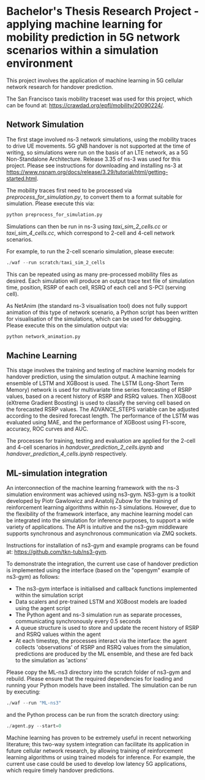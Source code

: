 ﻿# Bachelor's Thesis Research Project - applying machine learning for mobility prediction in 5G network scenarios within a simulation environment


This project involves the application of machine learning in 5G cellular network research for handover prediction.

The San Francisco taxis mobility traceset was used for this project, which can be found at: https://crawdad.org/epfl/mobility/20090224/.

## Network Simulation

The first stage involved ns-3 network simulations, using the mobility traces to drive UE movements. 5G gNB handover is not supported at the time of writing, so simulations were run on the basis of an LTE network, as a 5G Non-Standalone Architecture. Release 3.35 of ns-3 was used for this project. Please see instructions for downloading and installing ns-3 at https://www.nsnam.org/docs/release/3.29/tutorial/html/getting-started.html.

The mobility traces first need to be processed via _preprocess_for_simulation.py_, to convert them to a format suitable for simulation. Please execute this via:

```Python
python preprocess_for_simulation.py
```

Simulations can then be run in ns-3 using _taxi_sim_2_cells.cc_ or _taxi_sim_4_cells.cc_, which correspond to 2-cell and 4-cell network scenarios.

For example, to run the 2-cell scenario simulation, please execute:

```Python
./waf --run scratch/taxi_sim_2_cells
```

This can be repeated using as many pre-processed mobility files as desired. Each simulation will produce an output trace text file of simulation time, position, RSRP of each cell, RSRQ of each cell and S-PCI (serving cell).

As NetAnim (the standard ns-3 visualisation tool) does not fully support animation of this type of network scenario, a Python script has been written for visualisation of the simulations, which can be used for debugging. Please execute this on the simulation output via:

```Python
python network_animation.py
```
## Machine Learning

This stage involves the training and testing of machine learning models for handover prediction, using the simulation output. A machine learning ensemble of LSTM and XGBoost is used. The LSTM (Long-Short Term Memory) network is used for multivariate time series forecasting of RSRP values, based on a recent history of RSRP and RSRQ values. Then XGBoost (eXtreme Gradient Boosting) is used to classify the serving cell based on the forecasted RSRP values. The ADVANCE_STEPS variable can be adjusted according to the desired forecast length. The performance of the LSTM was evaluated using MAE, and the performance of XGBoost using F1-score, accuracy, ROC curves and AUC.

The processes for training, testing and evaluation are applied for the 2-cell and 4-cell scenarios in _handover_prediction_2_cells.ipynb_ and _handover_prediction_4_cells.ipynb_ respectively.

## ML-simulation integration

An interconnection of the machine learning framework with the ns-3 simulation environment was achieved using ns3-gym. NS3-gym is a toolkit developed by Piotr Gawlowicz and Anatolij Zubow for the training of reinforcement learning algorithms within ns-3 simulations. However, due to the flexibility of the framework interface, any machine learning model can be integrated into the simulation for inference purposes, to support a wide variety of applications. The API is intuitive and the ns3-gym middleware supports synchronous and asynchronous communication via ZMQ sockets.

Instructions for installation of ns3-gym and example programs can be found at: https://github.com/tkn-tub/ns3-gym.

To demonstrate the integration, the current use case of handover prediction is implemented using the interface (based on the "opengym" example of ns3-gym) as follows:

* The ns3-gym interface is initialised and callback functions implemented within the simulation script
* Data scalers and pre-trained LSTM and XGBoost models are loaded using the agent script
* The Python agent and ns-3 simulation run as separate processes, communicating synchronously every 0.5 seconds
* A queue structure is used to store and update the recent history of RSRP and RSRQ values within the agent
* At each timestep, the processes interact via the interface: the agent collects 'observations' of RSRP and RSRQ values from the simulation, predictions are produced by the ML ensemble, and these are fed back to the simulation as 'actions'

Please copy the ML-ns3 directory into the scratch folder of ns3-gym and rebuild. Please ensure that the required dependencies for loading and running your Python models have been installed. The simulation can be run by executing:

```Python
./waf --run "ML-ns3"
```

and the Python process can be run from the scratch directory using:

```Python
./agent.py --start=0
```

Machine learning has proven to be extremely useful in recent networking literature; this two-way system integration can facilitate its application in future cellular network research, by allowing training of reinforcement learning algorithms or using trained models for inference. For example, the current use case could be used to develop low latency 5G applications, which require timely handover predictions.
